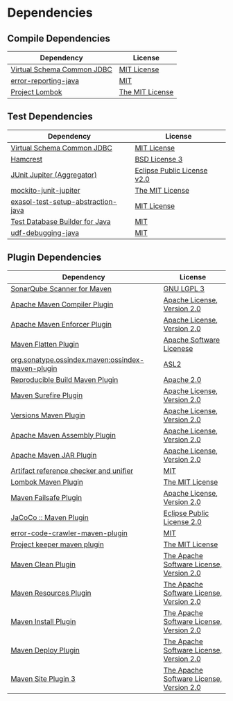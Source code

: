 <!-- @formatter:off -->
# Dependencies

## Compile Dependencies

| Dependency                      | License              |
| ------------------------------- | -------------------- |
| [Virtual Schema Common JDBC][0] | [MIT License][1]     |
| [error-reporting-java][2]       | [MIT][3]             |
| [Project Lombok][4]             | [The MIT License][5] |

## Test Dependencies

| Dependency                               | License                           |
| ---------------------------------------- | --------------------------------- |
| [Virtual Schema Common JDBC][0]          | [MIT License][1]                  |
| [Hamcrest][8]                            | [BSD License 3][9]                |
| [JUnit Jupiter (Aggregator)][10]         | [Eclipse Public License v2.0][11] |
| [mockito-junit-jupiter][12]              | [The MIT License][13]             |
| [exasol-test-setup-abstraction-java][14] | [MIT License][15]                 |
| [Test Database Builder for Java][16]     | [MIT][3]                          |
| [udf-debugging-java][18]                 | [MIT][3]                          |

## Plugin Dependencies

| Dependency                                              | License                                        |
| ------------------------------------------------------- | ---------------------------------------------- |
| [SonarQube Scanner for Maven][20]                       | [GNU LGPL 3][21]                               |
| [Apache Maven Compiler Plugin][22]                      | [Apache License, Version 2.0][23]              |
| [Apache Maven Enforcer Plugin][24]                      | [Apache License, Version 2.0][23]              |
| [Maven Flatten Plugin][26]                              | [Apache Software Licenese][27]                 |
| [org.sonatype.ossindex.maven:ossindex-maven-plugin][28] | [ASL2][27]                                     |
| [Reproducible Build Maven Plugin][30]                   | [Apache 2.0][27]                               |
| [Maven Surefire Plugin][32]                             | [Apache License, Version 2.0][23]              |
| [Versions Maven Plugin][34]                             | [Apache License, Version 2.0][23]              |
| [Apache Maven Assembly Plugin][36]                      | [Apache License, Version 2.0][23]              |
| [Apache Maven JAR Plugin][38]                           | [Apache License, Version 2.0][23]              |
| [Artifact reference checker and unifier][40]            | [MIT][3]                                       |
| [Lombok Maven Plugin][42]                               | [The MIT License][3]                           |
| [Maven Failsafe Plugin][44]                             | [Apache License, Version 2.0][23]              |
| [JaCoCo :: Maven Plugin][46]                            | [Eclipse Public License 2.0][47]               |
| [error-code-crawler-maven-plugin][48]                   | [MIT][3]                                       |
| [Project keeper maven plugin][50]                       | [The MIT License][51]                          |
| [Maven Clean Plugin][52]                                | [The Apache Software License, Version 2.0][27] |
| [Maven Resources Plugin][54]                            | [The Apache Software License, Version 2.0][27] |
| [Maven Install Plugin][56]                              | [The Apache Software License, Version 2.0][27] |
| [Maven Deploy Plugin][58]                               | [The Apache Software License, Version 2.0][27] |
| [Maven Site Plugin 3][60]                               | [The Apache Software License, Version 2.0][27] |

[2]: https://github.com/exasol/error-reporting-java
[27]: http://www.apache.org/licenses/LICENSE-2.0.txt
[4]: https://projectlombok.org
[32]: https://maven.apache.org/surefire/maven-surefire-plugin/
[52]: http://maven.apache.org/plugins/maven-clean-plugin/
[3]: https://opensource.org/licenses/MIT
[12]: https://github.com/mockito/mockito
[44]: https://maven.apache.org/surefire/maven-failsafe-plugin/
[16]: https://github.com/exasol/test-db-builder-java
[26]: https://www.mojohaus.org/flatten-maven-plugin/
[34]: http://www.mojohaus.org/versions-maven-plugin/
[50]: https://github.com/exasol/project-keeper/
[9]: http://opensource.org/licenses/BSD-3-Clause
[22]: https://maven.apache.org/plugins/maven-compiler-plugin/
[14]: https://github.com/exasol/exasol-test-setup-abstraction-java/
[47]: https://www.eclipse.org/legal/epl-2.0/
[21]: http://www.gnu.org/licenses/lgpl.txt
[46]: https://www.jacoco.org/jacoco/trunk/doc/maven.html
[13]: https://github.com/mockito/mockito/blob/main/LICENSE
[5]: https://projectlombok.org/LICENSE
[30]: http://zlika.github.io/reproducible-build-maven-plugin
[51]: https://github.com/exasol/project-keeper/blob/main/LICENSE
[15]: https://github.com/exasol/exasol-test-setup-abstraction-java/blob/main/LICENSE
[20]: http://sonarsource.github.io/sonar-scanner-maven/
[23]: https://www.apache.org/licenses/LICENSE-2.0.txt
[24]: https://maven.apache.org/enforcer/maven-enforcer-plugin/
[11]: https://www.eclipse.org/legal/epl-v20.html
[1]: https://github.com/exasol/virtual-schema-common-jdbc/blob/main/LICENSE
[56]: http://maven.apache.org/plugins/maven-install-plugin/
[10]: https://junit.org/junit5/
[28]: https://sonatype.github.io/ossindex-maven/maven-plugin/
[0]: https://github.com/exasol/virtual-schema-common-jdbc/
[42]: https://anthonywhitford.com/lombok.maven/lombok-maven-plugin/
[18]: https://github.com/exasol/udf-debugging-java
[8]: http://hamcrest.org/JavaHamcrest/
[58]: http://maven.apache.org/plugins/maven-deploy-plugin/
[60]: http://maven.apache.org/plugins/maven-site-plugin/
[54]: http://maven.apache.org/plugins/maven-resources-plugin/
[40]: https://github.com/exasol/artifact-reference-checker-maven-plugin
[48]: https://github.com/exasol/error-code-crawler-maven-plugin
[38]: https://maven.apache.org/plugins/maven-jar-plugin/
[36]: https://maven.apache.org/plugins/maven-assembly-plugin/
